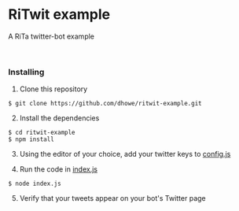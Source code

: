 # RiTwit example

A RiTa twitter-bot example 

&nbsp;

### Installing

1. Clone this repository

```shell
$ git clone https://github.com/dhowe/ritwit-example.git
```
2. Install the dependencies

```shell
$ cd ritwit-example
$ npm install
```

3. Using the editor of your choice, add your twitter keys to [config.js](https://github.com/dhowe/ritwit-example/blob/master/config.js) 

4. Run the code in [index.js](https://github.com/dhowe/ritwit-example/blob/master/index.js)

```shell
$ node index.js
```

5. Verify that your tweets appear on your bot's Twitter page


